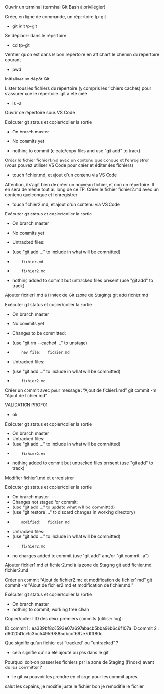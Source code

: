 Ouvrir un terminal (terminal Git Bash à privilégier)

Créer, en ligne de commande, un répertoire tp-git
- git init tp-git

Se déplacer dans le répertoire
- cd tp-git

Vérifier qu’on est dans le bon répertoire en affichant le chemin du répertoire courant
- pwd

Initialiser un dépôt Git


Lister tous les fichiers du répertoire (y compris les fichiers cachés) pour s’assurer que le répertoire .git à été créé
- ls -a

Ouvrir ce répertoire sous VS Code


Exécuter git status et copier/coller la sortie
- On branch master

- No commits yet

- nothing to commit (create/copy files and use "git add" to track)

Créer le fichier fichier1.md avec un contenu quelconque et l’enregistrer (vous pouvez utiliser VS Code pour créer et éditer des fichiers)
- touch fichier.md, et ajout d'un contenu via VS Code

Attention, il s’agit bien de créer un nouveau fichier, et non un répertoire. Il en sera de même tout au long de ce TP.
Créer le fichier fichier2.md avec un contenu quelconque et l’enregistrer
- touch fichier2.md, et ajout d'un contenu via VS Code

Exécuter git status et copier/coller la sortie
- On branch master

- No commits yet

- Untracked files:
-   (use "git add <file>..." to include in what will be committed)
-         fichier.md
-         fichier2.md

- nothing added to commit but untracked files present (use "git add" to track)

Ajouter fichier1.md à l’index de Git (zone de Staging)
git add fichier.md

Exécuter git status et copier/coller la sortie
- On branch master

- No commits yet

- Changes to be committed:
-   (use "git rm --cached <file>..." to unstage)
-         new file:   fichier.md

- Untracked files:
-   (use "git add <file>..." to include in what will be committed)
-         fichier2.md


Créer un commit avec pour message : “Ajout de fichier1.md”
git commit -m "Ajout de fichier.md"

VALIDATION PROF01
- ok

Exécuter git status et copier/coller la sortie
- On branch master
- Untracked files:
-   (use "git add <file>..." to include in what will be committed)
-         fichier2.md

- nothing added to commit but untracked files present (use "git add" to track)

Modifier fichier1.md et enregistrer


Exécuter git status et copier/coller la sortie
- On branch master
- Changes not staged for commit:
-   (use "git add <file>..." to update what will be committed)
-   (use "git restore <file>..." to discard changes in working directory)
-         modified:   fichier.md

- Untracked files:
-   (use "git add <file>..." to include in what will be committed)
-         fichier2.md

- no changes added to commit (use "git add" and/or "git commit -a")

Ajouter fichier1.md et fichier2.md à la zone de Staging
git add fichier.md fichier2.md

Créer un commit “Ajout de fichier2.md et modification de fichier1.md”
git commit -m "Ajout de fichier2.md et modification de fichier.md."

Exécuter git status et copier/coller la sortie
- On branch master
- nothing to commit, working tree clean


Copier/coller l’ID des deux premiers commits (utiliser log) :

ID commit 1 : ea339bf8c6593e07a697abacb5bba96b6c6f107a
ID commit 2 : d602041ce1c3bc549597885dbccf692e7dfff80c

Que signifie qu’un fichier est “tracked” ou “untracked“ ?
- cela signifie qu'il a été ajouté ou pas dans le git.

Pourquoi doit-on passer les fichiers par la zone de Staging (l’index) avant de les committer ?
- le git va pouvoir les prendre en charge pour les commit apres.

salut les copains, je modifie juste le fichier
bon je remodifie le fichier